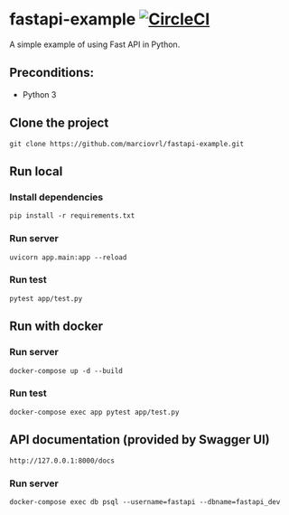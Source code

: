# fastapi-example [![CircleCI](https://circleci.com/gh/marciovrl/fastapi-example.svg?style=svg)](https://circleci.com/gh/marciovrl/fastapi-example)

A simple example of using Fast API in Python.

## Preconditions:

- Python 3

## Clone the project

```
git clone https://github.com/marciovrl/fastapi-example.git
```

## Run local

### Install dependencies

```
pip install -r requirements.txt
```

### Run server

```
uvicorn app.main:app --reload
```

### Run test

```
pytest app/test.py
```

## Run with docker

### Run server

```
docker-compose up -d --build
```

### Run test

```
docker-compose exec app pytest app/test.py
```

## API documentation (provided by Swagger UI)

```
http://127.0.0.1:8000/docs
```

### Run server

```
docker-compose exec db psql --username=fastapi --dbname=fastapi_dev
```
